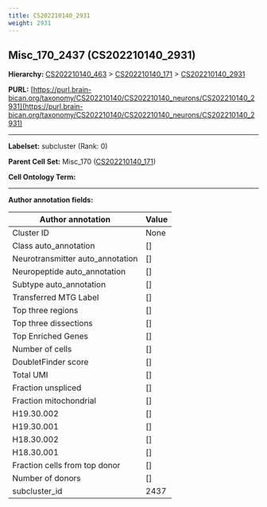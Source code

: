 ```yaml
---
title: CS202210140_2931
weight: 2931
---
```

## Misc_170_2437 (CS202210140_2931)
<b>Hierarchy: </b>
[CS202210140_463](../CS202210140_463) >
[CS202210140_171](../CS202210140_171) >
[CS202210140_2931](../CS202210140_2931)

**PURL:** [https://purl.brain-bican.org/taxonomy/CS202210140/CS202210140_neurons/CS202210140_2931](https://purl.brain-bican.org/taxonomy/CS202210140/CS202210140_neurons/CS202210140_2931)

---


**Labelset:** subcluster (Rank: 0)

**Parent Cell Set:** Misc_170 ([CS202210140_171](../CS202210140_171))



**Cell Ontology Term:** 

[MARKER GENES.]: #


---

[TRANSFERRED ANNOTATIONS.]: #


[AUTHOR ANNOTATION FIELDS.]: #


**Author annotation fields:**

| Author annotation | Value |
|-------------------|-------|
|Cluster ID|None|
|Class auto_annotation|[]|
|Neurotransmitter auto_annotation|[]|
|Neuropeptide auto_annotation|[]|
|Subtype auto_annotation|[]|
|Transferred MTG Label|[]|
|Top three regions|[]|
|Top three dissections|[]|
|Top Enriched Genes|[]|
|Number of cells|[]|
|DoubletFinder score|[]|
|Total UMI|[]|
|Fraction unspliced|[]|
|Fraction mitochondrial|[]|
|H19.30.002|[]|
|H19.30.001|[]|
|H18.30.002|[]|
|H18.30.001|[]|
|Fraction cells from top donor|[]|
|Number of donors|[]|
|subcluster_id|2437|
